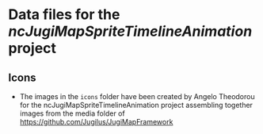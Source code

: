 # Data files for the *ncJugiMapSpriteTimelineAnimation* project

## Icons

- The images in the `icons` folder have been created by Angelo Theodorou for the ncJugiMapSpriteTimelineAnimation project assembling together images from the media folder of https://github.com/Jugilus/JugiMapFramework
